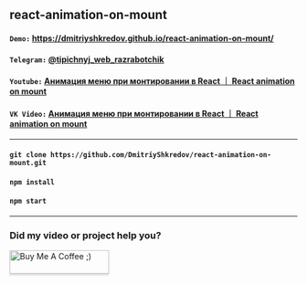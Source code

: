 ## react-animation-on-mount

#### `Demo:` https://dmitriyshkredov.github.io/react-animation-on-mount/

#### `Telegram:` [@tipichnyj_web_razrabotchik](https://t.me/tipichnyj_web_razrabotchik/26)

#### `Youtube:` [Анимация меню при монтировании в React ｜ React animation on mount](https://youtu.be/wUXNLoprqgI)

#### `VK Video:` [Анимация меню при монтировании в React ｜ React animation on mount](https://vk.com/video/@tipichnyjvebrazrabotchik?z=video-222570561_456239024%2Fclub222570561%2Fpl_-222570561_-2)

---

#### `git clone https://github.com/DmitriyShkredov/react-animation-on-mount.git`

#### `npm install`

#### `npm start`

---

### Did my video or project help you?

<a href="https://www.buymeacoffee.com/DmitriyShkredov" target="_blank"><img src="https://www.buymeacoffee.com/assets/img/custom_images/orange_img.png" alt="Buy Me A Coffee ;)" style="height: 41px !important;width: 174px !important;box-shadow: 0px 3px 2px 0px rgba(190, 190, 190, 0.5) !important;-webkit-box-shadow: 0px 3px 2px 0px rgba(190, 190, 190, 0.5) !important;" ></a>
